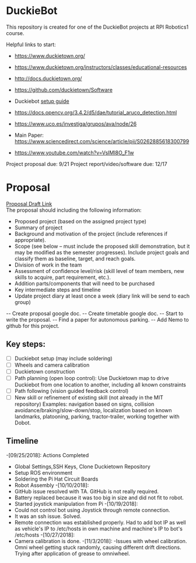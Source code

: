 # DuckieBot

This repository is created for one of the DuckieBot projects at RPI Robotics1 course.  

Helpful links to start:

- https://www.duckietown.org/
- https://www.duckietown.org/instructors/classes/educational-resources
- http://docs.duckietown.org/
- https://github.com/duckietown/Software
- Duckiebot [setup guide](https://docs.google.com/document/d/1J0EYZkcoZcbjndBVh_g7ouEWFcPu9WZ6be_LVghDoII/edit)
  
- https://docs.opencv.org/3.4.2/d5/dae/tutorial_aruco_detection.html
- https://www.uco.es/investiga/grupos/ava/node/26
- Main Paper: https://www.sciencedirect.com/science/article/pii/S0262885618300799
- https://www.youtube.com/watch?v=VsIMl8O_F1w

Project proposal due: 9/21
Project report/video/software due: 12/17

# Proposal
[Proposal Draft Link](https://docs.google.com/document/d/1Dqug7z7aldNEKwI-MgvFbbHySeMAW2DbE9ogw2JG2vc/edit?usp=sharing)  
The proposal should including the following information:
- Proposed project (based on the assigned project type)
- Summary of project 
- Background and motivation of the project (include references if appropriate).
- Scope (see below – must include the proposed skill demonstration, but it may be modified as the semester progresses).  Include project goals and classify them as baseline, target, and reach goals.
- Division of work in the team
- Assessment of confidence level/risk (skill level of team members, new skills to acquire, part requirement, etc.).
- Addition parts/components that will need to be purchased
- Key intermediate steps and timeline
- Update project diary at least once a week (diary link will be send to each group)

-- Create proposal google doc.
-- Create timetable google doc.
-- Start to write the proposal.
-- Find a paper for autonomous parking.
-- Add Nemo to github for this project.

## Key steps:
- [ ] Duckiebot setup (may include soldering) 
- [ ] Wheels and camera calibration 
- [ ] Duckietown construction
- [ ] Path planning (open loop control): Use Duckietown map to drive Duckiebot from one location to another, including all known constraints
- [ ] Path following (vision guided feedback control)
- [ ] New skill or refinement of existing skill (not already in the MIT repository) Examples: navigation based on signs, collision avoidance/braking/slow-down/stop, localization based on known landmarks, platooning, parking, tractor-trailer, working together with Dobot.

## Timeline
-[09/25/2018]: 
Actions Completed
- Global Settings,SSH Keys, Clone Duckietown Repository
- Setup ROS environment
- Soldering the Pi Hat Circuit Boards
- Robot Assembly
-[10/10/2018]:
- GitHub issue resolved with TA. GitHub is not really required.
- Battery replaced because it was too big in size and did not fit to robot.
- Started joystick manipulation from Pi
-[10/19/2018]:
- Could not control bot using Joystick through remote connection.
- It was an ssh issue. Solved.
- Remote connection was established properly. Had to add bot IP as well as vehicle's IP to /etc/hosts in own machine and machine's IP to bot's /etc/hosts
-[10/27/2018]:
- Camera calibration is done.
-[11/3/2018]:
-Issues with wheel calibration. Omni wheel getting stuck randomly, causing different drift directions. Trying after application of grease to omniwheel.
